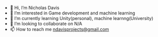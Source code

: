 - 👋 Hi, I’m Nicholas Davis
- 👀 I’m interested in Game development and machine learning
- 🌱 I’m currently learning Unity(personal), machine learnng(University)
- 💞️ I’m looking to collaborate on N/A
- 📫 How to reach me ndavisprojects@gmail.com

<!---
DavisNicholas04/DavisNicholas04 is a ✨ special ✨ repository because its `README.md` (this file) appears on your GitHub profile.
You can click the Preview link to take a look at your changes.
--->
